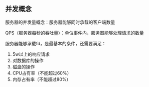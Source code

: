 ## 并发概念

服务器的并发量概念：服务器能够同时承载的客户端数量

QPS（服务器每秒的吞吐量）：单位事件内，服务器能够处理请求的数量

服务器能够承载fd，是最基本的条件，还需要满足：

1. 5w以上的响应请求
2. 对数据库的操作
3. 磁盘的操作
4. CPU占有率（不能超过60%）
5. 内存占有率（不能超过80%）









